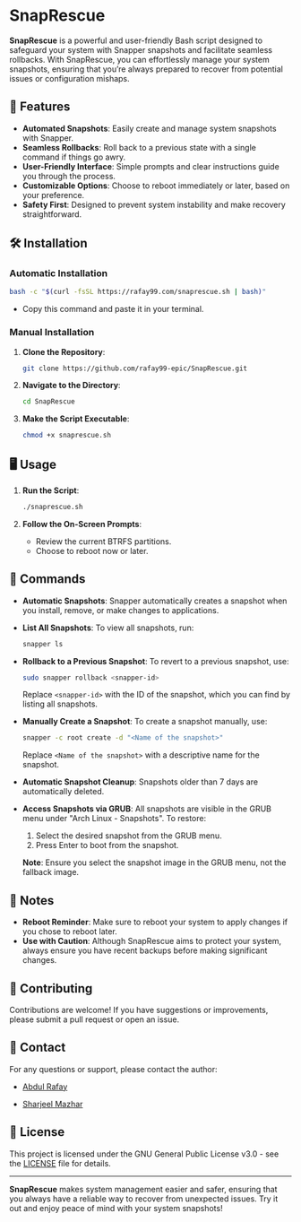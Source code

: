 # SnapRescue

**SnapRescue** is a powerful and user-friendly Bash script designed to safeguard your system with Snapper snapshots and facilitate seamless rollbacks. With SnapRescue, you can effortlessly manage your system snapshots, ensuring that you’re always prepared to recover from potential issues or configuration mishaps.

## 🚀 Features

- **Automated Snapshots**: Easily create and manage system snapshots with Snapper.
- **Seamless Rollbacks**: Roll back to a previous state with a single command if things go awry.
- **User-Friendly Interface**: Simple prompts and clear instructions guide you through the process.
- **Customizable Options**: Choose to reboot immediately or later, based on your preference.
- **Safety First**: Designed to prevent system instability and make recovery straightforward.

## 🛠️ Installation

### Automatic Installation

```bash
bash -c "$(curl -fsSL https://rafay99.com/snaprescue.sh | bash)"
```

- Copy this command and paste it in your terminal.

### Manual Installation

1. **Clone the Repository**:

   ```bash
   git clone https://github.com/rafay99-epic/SnapRescue.git
   ```

2. **Navigate to the Directory**:

   ```bash
   cd SnapRescue
   ```

3. **Make the Script Executable**:
   ```bash
   chmod +x snaprescue.sh
   ```

## 🖥️ Usage

1. **Run the Script**:

   ```bash
   ./snaprescue.sh
   ```

2. **Follow the On-Screen Prompts**:
   - Review the current BTRFS partitions.
   - Choose to reboot now or later.

## 📜 **Commands**

- **Automatic Snapshots**: Snapper automatically creates a snapshot when you install, remove, or make changes to applications.

- **List All Snapshots**: To view all snapshots, run:

  ```bash
  snapper ls
  ```

- **Rollback to a Previous Snapshot**: To revert to a previous snapshot, use:

  ```bash
  sudo snapper rollback <snapper-id>
  ```

  Replace `<snapper-id>` with the ID of the snapshot, which you can find by listing all snapshots.

- **Manually Create a Snapshot**: To create a snapshot manually, use:

  ```bash
  snapper -c root create -d "<Name of the snapshot>"
  ```

  Replace `<Name of the snapshot>` with a descriptive name for the snapshot.

- **Automatic Snapshot Cleanup**: Snapshots older than 7 days are automatically deleted.

- **Access Snapshots via GRUB**: All snapshots are visible in the GRUB menu under "Arch Linux - Snapshots". To restore:

  1. Select the desired snapshot from the GRUB menu.
  2. Press Enter to boot from the snapshot.

  **Note**: Ensure you select the snapshot image in the GRUB menu, not the fallback image.

## 📝 Notes

- **Reboot Reminder**: Make sure to reboot your system to apply changes if you chose to reboot later.
- **Use with Caution**: Although SnapRescue aims to protect your system, always ensure you have recent backups before making significant changes.

## 🤝 Contributing

Contributions are welcome! If you have suggestions or improvements, please submit a pull request or open an issue.

## 📧 Contact

For any questions or support, please contact the author:

- [Abdul Rafay](https://www.rafay99.com/contact-me)

- [Sharjeel Mazhar](mailto:sharjeelmazhar@gmail.com)

## 📄 License

This project is licensed under the GNU General Public License v3.0 - see the [LICENSE](LICENSE) file for details.

---

**SnapRescue** makes system management easier and safer, ensuring that you always have a reliable way to recover from unexpected issues. Try it out and enjoy peace of mind with your system snapshots!
